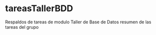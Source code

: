 # tareasTallerBDD
Respaldos de tareas de modulo Taller de Base de Datos
resumen de las tareas del grupo
